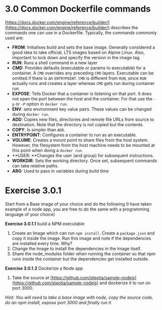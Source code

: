 # 3.0 Common Dockerfile commands

[https://docs.docker.com/engine/reference/builder/](https://docs.docker.com/engine/reference/builder/) describes the commands one can use in a Dockerfile. Typically, the commands commonly used are:

* **FROM**: Initialises build and sets the base image. Generally considered a good idea to take official, LTS images based on Alpine Linux. Also, important to lock down and specify the version in the image tag.
* **RUN**: Runs a shell command in a new layer
* **CMD**: Provides defaults \(executable or params to executable\) for a container. A `CMD` overrides any preceding `CMD` layers. Executable can be omitted if there is an `ENTRYPOINT`. `CMD` is different from `RUN`, since `RUN` actually runs and creates a layer whereas `CMD` gets run during container run
* **EXPOSE**: Tells Docker that a container is listening on that port. It does not open the port between the host and the container. For that use the `-p` or `-P` option in `docker run`.
* **ENV**: sets environment key value pairs. These values can be changed during `docker run`.
* **ADD**: Copies new files, directories and remote file URLs from source to destination. Note that the directory is not copied but the contents.
* **COPY**: Is simpler than `ADD`.
* **ENTRYPOINT**: Configures a container to run as an executable. 
* **VOLUME**: Creates a mount point to share files from the host system. However, the filesystem from the host machine needs to be mounted at this point when doing a `docker run`.
* **USER: **Changes the user \(and group\) for subsequent instructions.
* **WORKDIR**: Sets the working directory. Once set, subsequent commands can take relative paths.
* **ARG**: Used to pass in variables during build time

# Exercise 3.0.1

Start from a Base image of your choice and do the following \(I have taken example of a node app, you are free to do the same with a programming language of your choice\)

**Exercise 3.0.1.1** build a NPM executable

1. Create an Image which can run `npm install`. Create a `package.json` and copy it inside the image. Run this image and note if the dependencies are installed every time. Why?
2. Change the Image to install the dependencies in the Image itself.
3. Share the node\_modules folder when running the container so that npm runs inside the container but the dependencies get installed outside.

**Exercise 3.0.1.2** Dockerize a Node app

1. Take the source at [https://github.com/steotia/sample-nodejs](https://github.com/steotia/sample-nodejs) and dockerize it to run on port 3000.

_Hint: You will need to take a base image with node, copy the source code, do an npm install, expose port 3000 and finally run it_


